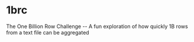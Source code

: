 # 1brc
The One Billion Row Challenge -- A fun exploration of how quickly 1B rows from a text file can be aggregated

